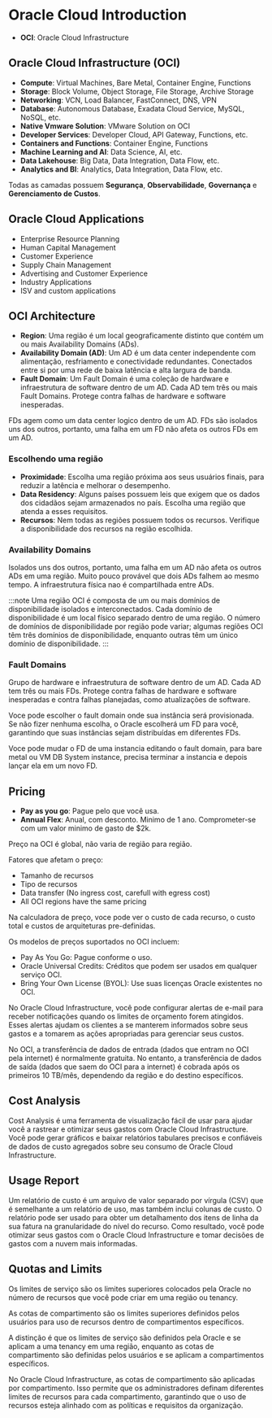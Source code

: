 # Oracle Cloud Introduction


- **OCI**: Oracle Cloud Infrastructure

## Oracle Cloud Infrastructure (OCI)
- **Compute**: Virtual Machines, Bare Metal, Container Engine, Functions
- **Storage**: Block Volume, Object Storage, File Storage, Archive Storage
- **Networking**: VCN, Load Balancer, FastConnect, DNS, VPN
- **Database**: Autonomous Database, Exadata Cloud Service, MySQL, NoSQL, etc.
- **Native Vmware Solution**: VMware Solution on OCI
- **Developer Services**: Developer Cloud, API Gateway, Functions, etc.
- **Containers and Functions**: Container Engine, Functions
- **Machine Learning and AI**: Data Science, AI, etc.
- **Data Lakehouse**: Big Data, Data Integration, Data Flow, etc.
- **Analytics and BI**: Analytics, Data Integration, Data Flow, etc.

Todas as camadas possuem **Segurança**, **Observabilidade**, **Governança** e **Gerenciamento de Custos**.

## Oracle Cloud Applications

- Enterprise Resource Planning
- Human Capital Management
- Customer Experience
- Supply Chain Management
- Advertising and Customer Experience
- Industry Applications
- ISV and custom applications

## OCI Architecture

- **Region**: Uma região é um local geograficamente distinto que contém um ou mais Availability Domains (ADs).
- **Availability Domain (AD)**: Um AD é um data center independente com alimentação, resfriamento e conectividade redundantes. Conectados entre si por uma rede de baixa latência e alta largura de banda.
- **Fault Domain**: Um Fault Domain é uma coleção de hardware e infraestrutura de software dentro de um AD. Cada AD tem três ou mais Fault Domains. Protege contra falhas de hardware e software inesperadas.


FDs agem como um data center logico dentro de um AD. FDs são isolados uns dos outros, portanto, uma falha em um FD não afeta os outros FDs em um AD.


### Escolhendo uma região

- **Proximidade**: Escolha uma região próxima aos seus usuários finais, para reduzir a latência e melhorar o desempenho.
- **Data Residency**: Alguns países possuem leis que exigem que os dados dos cidadãos sejam armazenados no país. Escolha uma região que atenda a esses requisitos.
- **Recursos**: Nem todas as regiões possuem todos os recursos. Verifique a disponibilidade dos recursos na região escolhida.

### Availability Domains

Isolados uns dos outros, portanto, uma falha em um AD não afeta os outros ADs em uma região. Muito pouco provável que dois ADs falhem ao mesmo tempo. A infraestrutura física nao é compartilhada entre ADs.

:::note
Uma região OCI é composta de um ou mais domínios de disponibilidade isolados e interconectados. Cada domínio de disponibilidade é um local físico separado dentro de uma região. O número de domínios de disponibilidade por região pode variar; algumas regiões OCI têm três domínios de disponibilidade, enquanto outras têm um único domínio de disponibilidade.
:::

### Fault Domains
Grupo de hardware e infraestrutura de software dentro de um AD. Cada AD tem três ou mais FDs. Protege contra falhas de hardware e software inesperadas e contra falhas planejadas, como atualizações de software.

Voce pode escolher o fault domain onde sua instância será provisionada. Se não fizer nenhuma escolha, o Oracle escolherá um FD para você, garantindo que suas instâncias sejam distribuídas em diferentes FDs. 

Voce pode mudar o FD de uma instancia editando o fault domain, para bare metal ou VM DB System instance, precisa terminar a instancia e depois lançar ela em um novo FD.


## Pricing

- **Pay as you go**: Pague pelo que você usa.
- **Annual Flex**: Anual, com desconto. Minimo de 1 ano. Comprometer-se com um valor minimo de gasto de $2k.

Preço na OCI é global, não varia de região para região.

Fatores que afetam o preço:

- Tamanho de recursos
- Tipo de recursos
- Data transfer (No ingress cost, carefull with egress cost)
- All OCI regions have the same pricing

Na calculadora de preço, voce pode ver o custo de cada recurso, o custo total e custos de arquiteturas pre-definidas.

Os modelos de preços suportados no OCI incluem:

- Pay As You Go: Pague conforme o uso.
- Oracle Universal Credits: Créditos que podem ser usados em qualquer serviço OCI.
- Bring Your Own License (BYOL): Use suas licenças Oracle existentes no OCI.

No Oracle Cloud Infrastructure, você pode configurar alertas de e-mail para receber notificações quando os limites de orçamento forem atingidos. Esses alertas ajudam os clientes a se manterem informados sobre seus gastos e a tomarem as ações apropriadas para gerenciar seus custos.

No OCI, a transferência de dados de entrada (dados que entram no OCI pela internet) é normalmente gratuita. No entanto, a transferência de dados de saída (dados que saem do OCI para a internet) é cobrada após os primeiros 10 TB/mês, dependendo da região e do destino específicos.

## Cost Analysis

Cost Analysis é uma ferramenta de visualização fácil de usar para ajudar você a rastrear e otimizar seus gastos com Oracle Cloud Infrastructure. Você pode gerar gráficos e baixar relatórios tabulares precisos e confiáveis ​​de dados de custo agregados sobre seu consumo de Oracle Cloud Infrastructure.

## Usage Report

Um relatório de custo é um arquivo de valor separado por vírgula (CSV) que é semelhante a um relatório de uso, mas também inclui colunas de custo. O relatório pode ser usado para obter um detalhamento dos itens de linha da sua fatura na granularidade do nível do recurso. Como resultado, você pode otimizar seus gastos com o Oracle Cloud Infrastructure e tomar decisões de gastos com a nuvem mais informadas.

## Quotas and Limits

Os limites de serviço são os limites superiores colocados pela Oracle no número de recursos que você pode criar em uma região ou tenancy.

As cotas de compartimento são os limites superiores definidos pelos usuários para uso de recursos dentro de compartimentos específicos. 

A distinção é que os limites de serviço são definidos pela Oracle e se aplicam a uma tenancy em uma região, enquanto as cotas de compartimento são definidas pelos usuários e se aplicam a compartimentos específicos.

No Oracle Cloud Infrastructure, as cotas de compartimento são aplicadas por compartimento. Isso permite que os administradores definam diferentes limites de recursos para cada compartimento, garantindo que o uso de recursos esteja alinhado com as políticas e requisitos da organização.